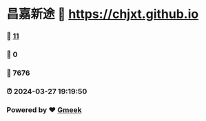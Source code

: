 # 昌嘉新途 :link: https://chjxt.github.io 
### :page_facing_up: [11](https://chjxt.github.io/tag.html) 
### :speech_balloon: 0 
### :hibiscus: 7676 
### :alarm_clock: 2024-03-27 19:19:50 
### Powered by :heart: [Gmeek](https://github.com/Meekdai/Gmeek)
